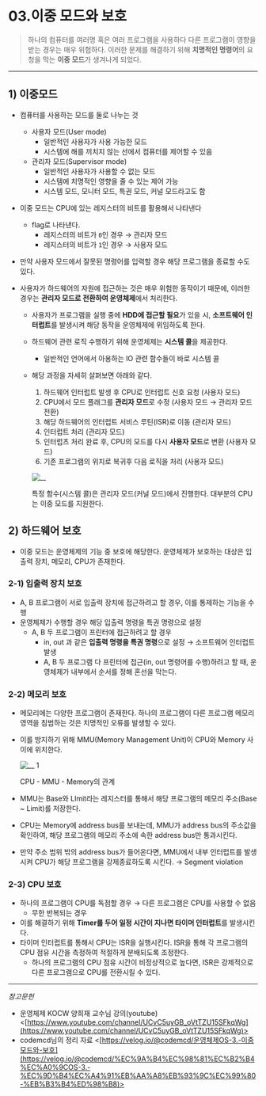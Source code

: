 # 03.이중 모드와 보호

> 하나의 컴퓨터를 여러명 혹은 여러 프로그램을 사용하다 다른 프로그램이 영향을 받는 경우는 매우 위험하다. 이러한 문제를 해결하기 위해 **치명적인 명령어**의 요청을 막는 **이중 모드**가 생겨나게 되었다.

---

## 1) 이중모드

- 컴퓨터를 사용하는 모드를 둘로 나누는 것
  - 사용자 모드(User mode)
    - 일반적인 사용자가 사용 가능한 모드
    - 시스템에 해를 끼치지 않는 선에서 컴퓨터를 제어할 수 있음
  - 관리자 모드(Supervisor mode)
    - 일반적인 사용자가 사용할 수 없는 모드
    - 시스템에 치명적인 영향을 줄 수 있는 제어 가능
    - 시스템 모드, 모니터 모드, 특권 모드, 커널 모드라고도 함
- 이중 모드는 CPU에 있는 레지스터의 비트를 활용해서 나타낸다
  - flag로 나타낸다.
    - 레지스터의 비트가 `0`인 경우 → 관리자 모드
    - 레지스터의 비트가 `1`인 경우 → 사용자 모드
- 만약 사용자 모드에서 잘못된 명령어를 입력할 경우 해당 프로그램을 종료할 수도 있다.
- 사용자가 하드웨어의 자원에 접근하는 것은 매우 위험한 동작이기 때문에, 이러한 경우는 **관리자 모드로 전환하여 운영체제**에서 처리한다.

  - 사용자가 프로그램을 실행 중에 **HDD에 접근할 필요**가 있을 시, **소프트웨어 인터럽트**를 발생시켜 해당 동작을 운영체제에 위임하도록 한다.
  - 하드웨어 관련 로직 수행하기 위해 운영체제는 **시스템 콜**을 제공한다.
    - 일반적인 언어에서 아용하는 IO 관련 함수들이 바로 시스템 콜
  - 해당 과정을 자세히 살펴보면 아래와 같다.

    1. 하드웨어 인터럽트 발생 후 CPU로 인터럽트 신호 요청 (사용자 모드)
    2. CPU에서 모드 플래그를 **관리자 모드**로 수정 (사용자 모드 → 관리자 모드 전환)
    3. 해당 하드웨어의 인터럽트 서비스 루틴(ISR)로 이동 (관리자 모드)
    4. 인터럽트 처리 (관리자 모드)
    5. 인터럽츠 처리 완료 후, CPU의 모드를 다시 **사용자 모드**로 변환 (사용자 모드)
    6. 기존 프로그램의 위치로 복귀후 다음 로직을 처리 (사용자 모드)

    ![__](https://user-images.githubusercontent.com/60249222/121777272-32253c00-cbcc-11eb-96ee-2c4ba8a11c9b.png)

    특정 함수(시스템 콜)은 관리자 모드(커널 모드)에서 진행한다. 대부분의 CPU는 이중 모드를 지원한다.

## 2) 하드웨어 보호

- 이중 모드는 운영체제의 기능 중 보호에 해당한다. 운영체제가 보호하는 대상은 입출력 장치, 메모리, CPU가 존재한다.

### 2-1) 입출력 장치 보호

- A, B 프로그램이 서로 입출력 장치에 접근하려고 할 경우, 이를 통제하는 기능을 수행
- 운영체제가 수행할 경우 해당 입출력 명령을 특권 명령으로 설정
  - A, B 두 프로그램이 프린터에 접근하려고 할 경우
    - in, out 과 같은 **입출력 명령을 특권 명령**으로 설정 → 소프트웨어 인터럽트 발생
    - A, B 두 프로그램 다 프린터에 접근(in, out 명령어를 수행)하려고 할 때, 운영체제가 내부에서 순서를 정해 혼선을 막는다.

### 2-2) 메모리 보호

- 메모리에는 다양한 프로그램이 존재한다. 하나의 프로그램이 다른 프로그램 메모리 영역을 침범하는 것은 치명적인 오류를 발생할 수 있다.
- 이를 방지하기 위해 MMU(Memory Management Unit)이 CPU와 Memory 사이에 위치한다.

  ![__ 1](https://user-images.githubusercontent.com/60249222/121777299-4701cf80-cbcc-11eb-9e3b-4868186f0f03.png)

  CPU - MMU - Memory의 관계

- MMU는 Base와 LImit라는 레지스터를 통해서 해당 프로그램의 메모리 주소(Base ~ Limit)를 저장한다.
- CPU는 Memory에 address bus를 보내는데, MMU가 address bus의 주소값을 확인하여, 해당 프로그램의 메모리 주소에 속한 address bus만 통과시킨다.
- 만약 주소 범위 밖의 address bus가 들어온다면, MMU에서 내부 인터럽트를 발생시켜 CPU가 해당 프로그램을 강제종료하도록 시킨다. → Segment violation

### 2-3) CPU 보호

- 하나의 프로그램이 CPU를 독점할 경우 → 다른 프로그램은 CPU를 사용할 수 없음
  - 무한 반복되는 경우
- 이를 해결하기 위해 **Timer를 두어 일정 시간이 지나면 타이머 인터럽트**를 발생시킨다.
- 타이머 인터럽트를 통해서 CPU는 ISR을 실행시킨다. ISR을 통해 각 프로그램의 CPU 점유 시간을 측정하여 적절하게 분배되도록 조정한다.
  - 하나의 프로그램의 CPU 점유 시간이 비정상적으로 높다면, ISR은 강제적으로 다른 프로그램으로 CPU를 전환시킬 수 있다.

---

_참고문헌_

- 운영체제 KOCW 양희재 교수님 강의(youtube) <[https://www.youtube.com/channel/UCvC5uyGB_oVtTZU15SFkqWg](https://www.youtube.com/channel/UCvC5uyGB_oVtTZU15SFkqWg)>
- codemcd님의 정리 자료 <[https://velog.io/@codemcd/운영체제OS-3.-이중모드와-보호](https://velog.io/@codemcd/%EC%9A%B4%EC%98%81%EC%B2%B4%EC%A0%9COS-3.-%EC%9D%B4%EC%A4%91%EB%AA%A8%EB%93%9C%EC%99%80-%EB%B3%B4%ED%98%B8)>
